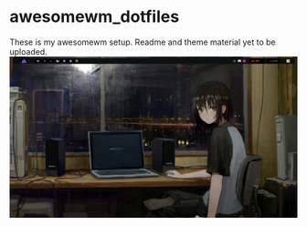 # awesomewm_dotfiles
These is my awesomewm setup.
Readme and theme material yet to be uploaded.
![Screenshot 1](./ss1.png)

